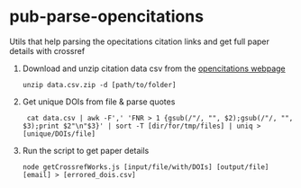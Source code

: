 # pub-parse-opencitations
Utils that help parsing the opecitations citation links and get full paper details with crossref

1. Download and unzip citation data csv from the [opencitations webpage](http://opencitations.net/download)

    ```
    unzip data.csv.zip -d [path/to/folder]
    ```
2. Get unique DOIs from file & parse quotes

    ```
     cat data.csv | awk -F',' 'FNR > 1 {gsub(/"/, "", $2);gsub(/"/, "", $3);print $2"\n"$3}' | sort -T [dir/for/tmp/files] | uniq > [unique/DOIs/file]
    ```
 3. Run the script to get paper details
    ```
    node getCrossrefWorks.js [input/file/with/DOIs] [output/file] [email] > [errored_dois.csv]
    ```
